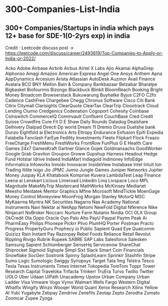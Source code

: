 # 300-Companies-List-India

## 300+ Companies/Startups in india which pays 12+ base for SDE-1(0-2yrs exp) in india

Credit : Leetcode discuss post -> https://leetcode.com/discuss/career/2493619/Top-Companies-to-Apply-or-India-or-2022/





Acko
Adobe
Airbase
Airbnb
Airbus
Airtel X Labs
Ajio
Akamai
AlphaGrep
Alphonso
Amagi
Amazon
American Express
Angel One
Ansys
Anthem
Apna
AppDynamics
Arcesium
Arista
Atlassian
AutoDesk
Auzmor
Avail Finance
Avalara
BCG
BNY Mellon
Bain & Company
Bankbazaar
Belzabar
Bharatpe
Bigbasket
Biofourmis
Bizongo
Blackbuck
Blinkit
BloomReach
Booking
Bright Money
Broadcom
Browserstack
Bukuwarung
Buyhatke
Byjus
C2FO
C2fo
Cadence
CashFree
Chargebee
Chegg
Chronus Software
Cisco
Citi Bank
Citrix
Citymall
Clarisights
ClearQuote
ClearTax
ClearTrip
Cloootrack
Cloud Lending
Clumio
Credgenics
Codenation
Cogoport
Cohesity
Coinbase
Coinswitch
CommerceIQ
Commvault
Confluent
CouchBase
Cred
Credit Suisse
Crowdfire
Cure Fit
D E Shaw
Daily Rounds
Datadog
Dealshare
Delhivery
Dialpad
Directi
Dp world
Dream 11
Dremio
Druva
Duetshe bank
Dunzo
Eightfold ai
Electronics Arts
Eltropy
Endurance
Enfusion
Epifi
Expedia
Falabella
Fanclash
FarEye
Fedility Investments
Fleetx
Flipkart
Flock
Fraazo
FreeCharge
FreshMenu
FreshWorks
FrontRow
FunPlus
G E Health Care
Games 24x7
GamesKraft
Gartner
Glance
Gojek
Goldmansachs
GoodWorker
Google
Grab
Graviton
Groupon
Groww
Gupshup
Harness
Headout
Hedge Fund
Hotstar
Idrive
Indeed
IndiaMart
Indiagold
Indmoney
InfoEdge
Informatica
Infoworks
Inmobi
Innovacer
InsideView
Instabase
Intel
Intuit
Ion Trading
Itilite
Ixigo
Jio
JPMC
Jumio
Jungle Games
Juniper Networks
Jupiter Money
Juspay
KLA
Khatabook
Komprise
Kuvera
LambdaTest
Leap Finance
Leena ai
Lenskart
Licious
Limeroad
Linkedin
Linq
Livspace
Loco
MPL
Magnitude
MakeMyTrip
Mastercard
MathWorks
McKinsey
Medianet
Meesho
Meidatek
Mentor Graphics
Mfine
Microsoft
MindTickle
MoenGage
Money Control
Moneyview
MoonFrog
Morgan Stanley
MotorQ
MSC
MyKaarma
Myntra
NK Securities
Nagarro
Nas Academy
National Instruments
Navi
Nektar ai
NetApp
Netomi
NewFold Digital
Nference
Nike
Ninjacart
NoBroker
Noccarc
Nurture Farm
Nutanix
Nvidia
OCI
OLX Group
OkCredit
Ola
Oppo
Oracle
Oyo
Palo Alto
PayU
Paypal
Paytm
Peak Ai
PharmEasy
Philips
Phonepe
Pickrr
Plivo
PlumHQ
Porter
Postman
Practo
Progress
PropertyGuru
Prophecy io
Public Sapient
Quad Eye
Qualcomm
Quizizz
Rain Instant Pay
Razorpay
Rebel Foods
Reliance Retail
Revolut
Rippling
Rivigo
Rubrik
Rupeek
SABRE
SAP Labs
Salesforce
Salesken
Samsung
Sapient
Schlumberger
SenseHq
Servicenow
ShareChat
Shiprocket
Sigmoid
Sigtuple
Simpl
Sixt
Slack
Smart Coin Financials
Snowflake
SocGen
Sostronk
Spinny
SplashLearn
Sprinklr
Stashfin
Stripe
Sumo Logic
Sumologic
Swiggy
Synopsys
Target
Tata 1mg
Telstra
Tesco
Tesla
Texas Instruments
Times Internet
Tokopedia
TomTom
Toppr
Tower Research Capital
Traveloka
Trifacta
Trinkerr
TruEra
Turvo
Twillio
Twitter
UOLO
Uber
Udaan
UiPath
Unacademy
Upstox
Urban Company
Urban Ladder
Visa
Vmware
Vogo
Vymo
Walmart
Wells Fargo
Western Digital
Whatfix
Wingify
Winzo
Wooqer
World Quant
Xerox Research
Xilinx
Yellow AI
Yubi
Yugabyte
Zebpay
Zendrive
Zenefits
Zeotap
Zepto
Zerodha
Zomato
Zoomcar
Zupee
Zynga
